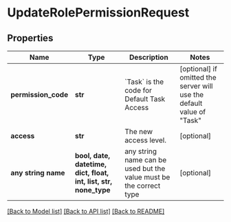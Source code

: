 # UpdateRolePermissionRequest


## Properties
Name | Type | Description | Notes
------------ | ------------- | ------------- | -------------
**permission_code** | **str** | &#x60;Task&#x60; is the code for Default Task Access | [optional]  if omitted the server will use the default value of "Task"
**access** | **str** | The new access level. | [optional] 
**any string name** | **bool, date, datetime, dict, float, int, list, str, none_type** | any string name can be used but the value must be the correct type | [optional]

[[Back to Model list]](../README.md#documentation-for-models) [[Back to API list]](../README.md#documentation-for-api-endpoints) [[Back to README]](../README.md)


